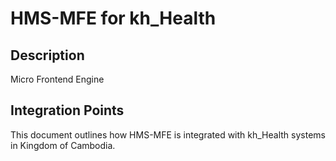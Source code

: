 # HMS-MFE for kh_Health

## Description

Micro Frontend Engine

## Integration Points

This document outlines how HMS-MFE is integrated with kh_Health systems in Kingdom of Cambodia.
